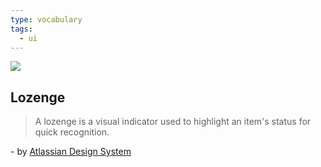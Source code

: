 ```yaml
---
type: vocabulary
tags:
  - ui
---
```

![](https://atlassian.design/static/39569ca04de9029e0be0ef4c41f8d55e/lozenge.svg)

## Lozenge
> A lozenge is a visual indicator used to highlight an item's status for quick recognition.

\- by [Atlassian Design System](https://atlassian.design/components)